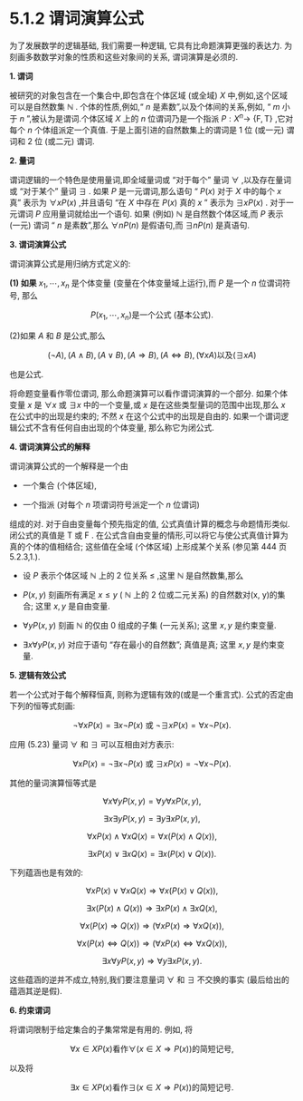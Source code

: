 # 5.1.2 谓词演算公式

为了发展数学的逻辑基础, 我们需要一种逻辑, 它具有比命题演算更强的表达力. 为刻画多数数学对象的性质和这些对象间的关系, 谓词演算是必须的.

**1. 谓词**

被研究的对象包含在一个集合中,即包含在个体区域 (或全域) $X$ 中,例如,这个区域可以是自然数集 $\mathbb{N}$ . 个体的性质,例如,“ $n$ 是素数”,以及个体间的关系,例如, “ $m$ 小于 $n$ ”,被认为是谓词.个体区域 $X$ 上的 $n$ 位谓词乃是一个指派 $P : {X}^{n} \rightarrow$ $\{ \mathrm{F},\mathrm{T}\}$ ,它对每个 $n$ 个体组派定一个真值. 于是上面引进的自然数集上的谓词是 1 位 (或一元) 谓词和 2 位 (或二元) 谓词.

**2.  量词**

谓词逻辑的一个特色是使用量词,即全域量词或 “对于每个” 量词 $\forall$ ,以及存在量词或 “对于某个” 量词 $\exists$ . 如果 $P$ 是一元谓词,那么语句 “ $P\left( x\right)$ 对于 $X$ 中的每个 $x$ 真” 表示为 $\forall {xP}\left( x\right)$ ,并且语句 “在 $X$ 中存在 $P\left( x\right)$ 真的 $x$ ” 表示为 $\exists {xP}\left( x\right)$ . 对于一元谓词 $P$ 应用量词就给出一个语句. 如果 (例如) $\mathbb{N}$ 是自然数个体区域,而 $P$ 表示 (一元) 谓词 “ $n$ 是素数”,那么 $\forall {nP}\left( n\right)$ 是假语句,而 $\exists {nP}\left( n\right)$ 是真语句.

**3. 谓词演算公式**

谓词演算公式是用归纳方式定义的:

**(1) 如果** ${x}_{1},\cdots ,{x}_{n}$ 是个体变量 (变量在个体变量域上运行),而 $P$ 是一个 $n$ 位谓词符号, 那么

$$
P\left( {{x}_{1},\cdots ,{x}_{n}}\right) \text{是一个公式 (基本公式).} \tag{5.21}
$$

(2)如果 $A$ 和 $B$ 是公式,那么

$$
\left( {\neg A}\right) ,\left( {A \land  B}\right) ,\left( {A \vee  B}\right) ,\left( {A \Rightarrow  B}\right) ,\left( {A \Leftrightarrow  B}\right) ,\left( {\forall {xA}}\right) \text{以及}\left( {\exists {xA}}\right)  \tag{5.22}
$$

也是公式.

将命题变量看作零位谓词, 那么命题演算可以看作谓词演算的一个部分. 如果个体变量 $x$ 是 $\forall x$ 或 $\exists x$ 中的一个变量,或 $x$ 是在这些类型量词的范围中出现,那么 $x$ 在公式中的出现是约束的; 不然 $x$ 在这个公式中的出现是自由的. 如果一个谓词逻辑公式不含有任何自由出现的个体变量, 那么称它为闭公式.

**4. 谓词演算公式的解释**

谓词演算公式的一个解释是一个由

- 一个集合 (个体区域),

- 一个指派 (对每个 $n$ 项谓词符号派定一个 $n$ 位谓词)

组成的对. 对于自由变量每个预先指定的值, 公式真值计算的概念与命题情形类似. 闭公式的真值是 $\mathrm{T}$ 或 $\mathrm{F}$ . 在公式含自由变量的情形,可以将它与使公式真值计算为真的个体的值相结合; 这些值在全域 (个体区域) 上形成某个关系 (参见第 444 页 5.2.3,1.).

- 设 $P$ 表示个体区域 $\mathbb{N}$ 上的 2 位关系 $\leq$ ,这里 $\mathbb{N}$ 是自然数集,那么

- $P\left( {x, y}\right)$ 刻画所有满足 $x \leq  y$ ( $\mathbb{N}$ 上的 2 位或二元关系) 的自然数对(x, y)的集合; 这里 $x, y$ 是自由变量.

- $\forall {yP}\left( {x, y}\right)$ 刻画 $\mathbb{N}$ 的仅由 0 组成的子集 (一元关系); 这里 $x, y$ 是约束变量.

- $\exists x\forall {yP}\left( {x, y}\right)$ 对应于语句 “存在最小的自然数”; 真值是真; 这里 $x, y$ 是约束变量.

**5. 逻辑有效公式**

若一个公式对于每个解释恒真, 则称为逻辑有效的(或是一个重言式). 公式的否定由下列的恒等式刻画:

$$
\neg \forall {xP}\left( x\right)  = \exists x\neg P\left( x\right) \text{ 或 }\neg \exists {xP}\left( x\right)  = \forall x\neg P\left( x\right) . \tag{5.23}
$$

应用 (5.23) 量词 $\forall$ 和 $\exists$ 可以互相由对方表示:

$$
\forall {xP}\left( x\right)  = \neg \exists x\neg P\left( x\right) \text{ 或 }\exists {xP}\left( x\right)  = \neg \forall x\neg P\left( x\right) . \tag{5.24}
$$

其他的量词演算恒等式是

$$
\forall x\forall {yP}\left( {x, y}\right)  = \forall y\forall {xP}\left( {x, y}\right) , \tag{5.25}
$$

$$
\exists x\exists {yP}\left( {x, y}\right)  = \exists y\exists {xP}\left( {x, y}\right) , \tag{5.26}
$$

$$
\forall {xP}\left( x\right)  \land  \forall {xQ}\left( x\right)  = \forall x\left( {P\left( x\right)  \land  Q\left( x\right) }\right) , \tag{5.27}
$$

$$
\exists {xP}\left( x\right)  \vee  \exists {xQ}\left( x\right)  = \exists x\left( {P\left( x\right)  \vee  Q\left( x\right) }\right) . \tag{5.28}
$$

下列蕴涵也是有效的:

$$
\forall {xP}\left( x\right)  \vee  \forall {xQ}\left( x\right)  \Rightarrow  \forall x\left( {P\left( x\right)  \vee  Q\left( x\right) }\right) , \tag{5.29}
$$

$$
\exists x\left( {P\left( x\right)  \land  Q\left( x\right) }\right)  \Rightarrow  \exists {xP}\left( x\right)  \land  \exists {xQ}\left( x\right) , \tag{5.30}
$$

$$
\forall x\left( {P\left( x\right)  \Rightarrow  Q\left( x\right) }\right)  \Rightarrow  \left( {\forall {xP}\left( x\right)  \Rightarrow  \forall {xQ}\left( x\right) }\right) , \tag{5.31}
$$

$$
\forall x\left( {P\left( x\right)  \Leftrightarrow  Q\left( x\right) }\right)  \Rightarrow  \left( {\forall {xP}\left( x\right)  \Leftrightarrow  \forall {xQ}\left( x\right) }\right) , \tag{5.32}
$$

$$
\exists x\forall {yP}\left( {x, y}\right)  \Rightarrow  \forall y\exists {xP}\left( {x, y}\right) . \tag{5.33}
$$

这些蕴涵的逆并不成立,特别,我们要注意量词 $\forall$ 和 $\exists$ 不交换的事实 (最后给出的蕴涵其逆是假).

**6. 约束谓词**

将谓词限制于给定集合的子集常常是有用的. 例如, 将

$$
\forall x \in  {XP}\left( x\right) \text{看作}\forall \left( {x \in  X \Rightarrow  P\left( x\right) }\right) \text{的简短记号,} \tag{5.34}
$$

以及将

$$
\exists x \in  {XP}\left( x\right) \text{看作}\exists \left( {x \in  X \Rightarrow  P\left( x\right) }\right) \text{的简短记号.} \tag{5.35}
$$

